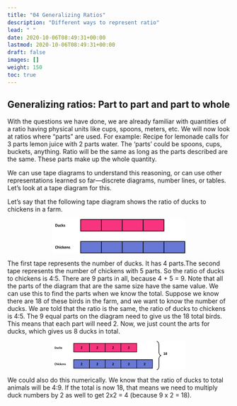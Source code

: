 ```yaml
---
title: "04 Generalizing Ratios"
description: "Different ways to represent ratio"
lead: " "
date: 2020-10-06T08:49:31+00:00
lastmod: 2020-10-06T08:49:31+00:00
draft: false
images: []
weight: 150
toc: true
---
```



## Generalizing ratios: Part to part and part to whole

With the questions we have done, we are already familiar with quantities of a ratio having physical units like cups, spoons, meters, etc. We will now look at ratios where “parts” are used. For example: Recipe for lemonade calls for 3 parts lemon juice with 2 parts water. The ‘parts’ could be spoons, cups, buckets, anything. Ratio will be the same as long as the parts described are the same. These parts make up the whole quantity.

We can use tape diagrams to understand this reasoning, or can use other representations learned so far—discrete diagrams, number lines, or tables. 
Let’s look at a tape diagram for this. 

Let’s say that the following tape diagram shows the ratio of ducks to chickens in a farm. 

<img src ="R04-ducks-and-chickens.jpg" width="300" style="display: block; margin: 0 auto;">

The first tape represents the number of ducks. It has 4 parts.The second tape represents the number of chickens with 5 parts. So the ratio of ducks to chickens is 4:5. There are 9 parts in all, because 4 + 5 = 9.
Note that all the parts of the diagram that are the same size have the same value.
We can use this to find the parts when we know the total. Suppose we know there are 18 of these birds in the farm, and we want to know the number of ducks. We are told that the ratio is the same, the ratio of ducks to chickens is 4:5. 
The 9 equal parts on the diagram need to give us the 18 total birds. This means that each part will need 2. Now, we just count the arts for ducks, which gives us 8 ducks in total.

<img src ="R04-ducks-and-chickens-with-2-each-part.jpg" width="300" style="display: block; margin: 0 auto;">


We could also do this numerically. We know that the ratio of ducks to total animals will be 4:9. If the total is now 18, that means we need to multiply duck numbers by 2 as well to get 2x2 = 4 (because 9 x 2 = 18). 

